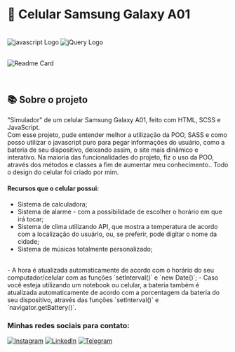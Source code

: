 # 📱 Celular Samsung Galaxy A01

<div style="display: inline_block">
<br>
    <img src="https://img.shields.io/badge/javascript-563D7C?style=for-the-badge&logo=javascript&logoColor=white"  alt="javascript Logo" align="center" />
    <img src="https://img.shields.io/badge/sass-0769AD?style=for-the-badge&logo=SASS&logoColor=white"  alt="jQuery Logo" align="center" />
</div>
<br>

![Readme Card](https://github-readme-stats.vercel.app/api/pin/?username=lezzin&repo=celular-A01&theme=dark&show_owner=true)

<br>

## 📚 Sobre o projeto

"Simulador" de um celular Samsung Galaxy A01, feito com HTML, SCSS e JavaScript.
<br>
Com esse projeto, pude entender melhor a utilização da POO, SASS e como posso utilizar o javascript puro para pegar informações do usuário, como a bateria de seu dispositivo, deixando assim, o site mais dinâmico e interativo.
Na maioria das funcionalidades do projeto, fiz o uso da POO, através dos métodos e classes a fim de aumentar meu conhecimento..
Todo o design do celular foi criado por mim.
<br>


#### Recursos que o celular possui:
- Sistema de calculadora;
- Sistema de alarme - com a possibilidade de escolher o horário em que irá tocar;
- Sistema de clima utilizando API, que mostra a temperatura de acordo com a localização do usuário, ou, se preferir, pode digitar o nome da cidade;
- Sistema de músicas totalmente personalizado;
<br>
- A hora é atualizada automaticamente de acordo com o horário do seu computador/celular com as funções `setInterval()` e `new Date()`;
- Caso você esteja utilizando um notebook ou celular, a bateria também é atualizada automaticamente de acordo com a porcentagem da bateria do seu dispositivo, através das funções `setInterval()` e `navigator.getBattery()`.

<br>

### Minhas redes sociais para contato:

[![Instagram](https://img.shields.io/badge/Instagram-E4405F?style=for-the-badge&logo=instagram&logoColor=white)](https://www.instagram.com/leandroadrian_/)
[![LinkedIn](https://img.shields.io/badge/LinkedIn-0077B5?style=for-the-badge&logo=linkedin&logoColor=white)](https://www.linkedin.com/in/leandro-adrian)
[![Telegram](https://img.shields.io/badge/Telegram-2CA5E0?style=for-the-badge&logo=telegram&logoColor=white)](https://t.me/LeandroAdrian)
